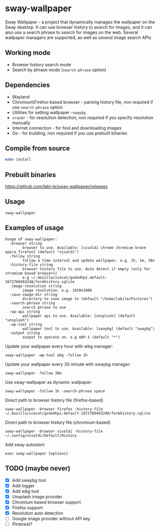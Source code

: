 # sway-wallpaper

Sway Wallpaper - a project that dynamically manages the wallpaper on the Sway desktop. It can use browser history to search for images, and it can also use a search phrase to search for images on the web. Several wallpaper managers are supported, as well as several image search APIs
## Working mode
- Browser history search mode
- Search by phrase mode (`search-phrase` option)

## Dependencies

- Wayland
- Chromium\Firefox-based browser - parsing history file, non required if use `search-phrase` option
- Utilities for setting wallpaper -`swaybg`
- `xrandr` - for resolution detection, non required if you specify resolution manually
- Internet connection - for find and downloading images
- Go - for building, non required if you use prebuilt binaries

## Compile from source

```sh
make install
```

## Prebuilt binaries
https://github.com/labi-le/sway-wallpaper/releases

## Usage

```
sway-wallpaper
```

## Examples of usage

```
Usage of sway-wallpaper:
  -browser string
        browser to use. Available: [vivaldi chrome chromium brave opera firefox] (default "vivaldi")
  -follow string
        follow a time interval and update wallpaper. e.g. 1h, 1m, 30s
  -history-file string
        browser history file to use. Auto detect if empty (only for chromium based browsers)
        e.g ~/.mozilla/icecat/gxda4hpz.default-1672760493248/formhistory.sqlite
  -image-resolution string
        image resolution. e.g. 1920x1080
  -save-image-dir string
        directory to save image to (default "/home/labile/Pictures")
  -search-phrase string
        search phrase to use
  -wp-api string
        wallpaper api to use. Available: [unsplash] (default "unsplash")
  -wp-tool string
        wallpaper tool to use. Available: [swaybg] (default "swaybg")
  -output string
        output to operate on. e.g eDP-1 (default "*")
```

Update your wallpaper every hour with wbg manager:

```
sway-wallpaper -wp-tool wbg -follow 1h
```

Update your wallpaper every 30 minute with swaybg manager:

```
sway-wallpaper -follow 30m
```

Use sway-wallpaper as dynamic wallpaper:

```
sway-wallpaper -follow 1h -search-phrase space
```

Direct path to browser history file (firefox-based)
```
sway-wallpaper -browser firefox -history-file ~/.mozilla/icecat/gxda4hpz.default-1672760493248/formhistory.sqlite
```

Direct path to browser history file (chromium-based)
```
sway-wallpaper -browser vivaldi -history-file ~/.config/vivaldi/Default/History
```

Add sway autostart:

```
exec sway-wallpaper [options]
```

## TODO (maybe never)

- [x] Add swaybg tool
- [x] Add logger
- [x] Add wbg tool
- [x] Unsplash image provider
- [x] Chromium based browser support
- [x] Firefox support
- [x] Resolution auto detection
- [ ] Google image provider without API key
- [ ] Pinterest?